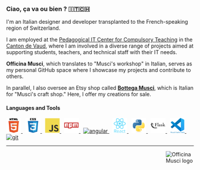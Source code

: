 ### Ciao, ça va ou bien ? 🇮🇹🇨🇭

I'm an Italian designer and developer transplanted to the French-speaking region of Switzerland.

I am employed at the [Pedagogical IT Center for Compulsory Teaching](https://cipeo.edu-vd.ch/) in the [Canton de Vaud](https://en.wikipedia.org/wiki/Vaud), where I am involved in a diverse range of projects aimed at supporting students, teachers, and technical staff with their IT needs.

**Officina Musci**, which translates to "Musci's workshop" in Italian, serves as my personal GitHub space where I showcase my projects and contribute to others.

In parallel, I also oversee an Etsy shop called **[Bottega Musci](https://bottegamusci.etsy.com)**, which is Italian for "Musci's craft shop." Here, I offer my creations for sale.

#### Languages and Tools

<p>
    <a href="https://www.w3.org/html/" target="_blank">
        <img
            src="https://raw.githubusercontent.com/devicons/devicon/master/icons/html5/html5-original-wordmark.svg"
            alt="html5"
            width="40"
            height="40"
        />
    </a>
    &nbsp;
    <a href="https://www.w3schools.com/css/" target="_blank">
        <img
            src="https://raw.githubusercontent.com/devicons/devicon/master/icons/css3/css3-original-wordmark.svg"
            alt="css3"
            width="40"
            height="40"
        />
    </a>
    &nbsp;
    <a href="https://www.w3schools.com/js/" target="_blank">
        <img
            src="https://raw.githubusercontent.com/devicons/devicon/master/icons/javascript/javascript-original.svg"
            alt="javascript"
            width="40"
            height="40"
        />
    </a>
    &nbsp;
    <a href="https://www.npmjs.com/" target="_blank">
        <img
            src="https://raw.githubusercontent.com/devicons/devicon/master/icons/npm/npm-original-wordmark.svg"
            alt="npm"
            width="40"
            height="40"
        />
    </a>
    &nbsp;
    <a href="https://angular.io/" target="_blank">
        <img
            src="https://angular.io/assets/images/logos/angular/angular.svg"
            alt="angular"
            width="40"
            height="40"
        />
    </a>
    &nbsp;
    <a href="https://reactjs.org/" target="_blank">
        <img
            src="https://raw.githubusercontent.com/devicons/devicon/master/icons/react/react-original-wordmark.svg"
            alt="react"
            width="40"
            height="40"
        />
    </a>
    &nbsp;
    <a href="https://www.python.org/" target="_blank">
        <img
            src="https://raw.githubusercontent.com/devicons/devicon/master/icons/python/python-original.svg"
            alt="python"
            width="40"
            height="40"
        />
    </a>
    &nbsp;
    <a href="https://flask.palletsprojects.com/" target="_blank">
        <img
            src="https://raw.githubusercontent.com/devicons/devicon/master/icons/flask/flask-original-wordmark.svg"
            alt="flask"
            width="40"
            height="40"
        />
    </a>
    &nbsp;
    <a href="https://code.visualstudio.com/" target="_blank">
        <img
            src="https://raw.githubusercontent.com/devicons/devicon/master/icons/vscode/vscode-original-wordmark.svg"
            alt="vscode"
            width="40"
            height="40"
        />
    </a>
    &nbsp;
    <a href="https://git-scm.com/" target="_blank">
        <img
            src="https://www.vectorlogo.zone/logos/git-scm/git-scm-icon.svg"
            alt="git"
            width="40"
            height="40"
        />
    </a>
</p>

---

<img
    src="https://s.gravatar.com/avatar/8d3467443a35ad5f75f43e4f1612c838?s=150"
    align="right"
    alt="Officina Musci logo"
    width="75px"
    height="75px"
/>









<!--
**officinaMusci/officinaMusci** is a ✨ _special_ ✨ repository because its `README.md` (this file) appears on your GitHub profile.

Here are some ideas to get you started:

- 🔭 I’m currently working on ...
- 🌱 I’m currently learning ...
- 👯 I’m looking to collaborate on ...
- 🤔 I’m looking for help with ...
- 💬 Ask me about ...
- 📫 How to reach me: ...
- 😄 Pronouns: ...
- ⚡ Fun fact: ...
-->
